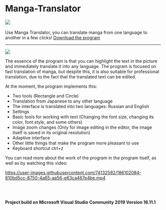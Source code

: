 
# Manga-Translator

[<img src="https://img.shields.io/badge/RU-Russia-blue">](https://github.com/AntonRls/Manga-Translator/blob/main/README_RU.md)
<br>
<br>
Use Manga Translator, you can translate manga from one language to another in a few clicks! <a href="https://github.com/AntonRls/Manga-Translator/releases/download/Realesev1.2/MangaTranslator.rar">Download the program</a>
<hr/>
<img src="https://user-images.githubusercontent.com/74132592/140647403-7c8b03ac-a81f-4927-8334-e4dcf6ea81d3.png">
<br>

The essence of the program is that you can highlight the text in the picture and immediately translate it into any language. The program is focused on fast translation of manga, but despite this, it is also suitable for professional translation, due to the fact that the translated text can be edited.

At the moment, the program implements this:
 <ul>
<li>Two tools (Rectangle and Circle)
<li>Translation from Japanese to any other language
<li>The interface is translated into two languages: Russian and English
<li>Settings
<li>Basic tools for working with text (Changing the font size, changing its color, font style, and some others)
<li>Image zoom changes (Only for image editing in the editor, the image itself is saved in its original resolution)
<li>Adaptive interface
<li>Other little things that make the program more pleasant to use
<li>Keyboard shortcut ctrl+z
</ul>

You can read more about the work of the program in the program itself, as well as by watching this video:

https://user-images.githubusercontent.com/74132592/186102084-810bd5cc-8750-4a65-aa56-e63ca467e4be.mp4


 <br>

<br>**Project build on Microsoft Visual Studio Community 2019
Version 16.11.1**
